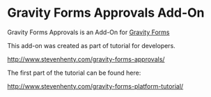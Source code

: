 Gravity Forms Approvals Add-On
==============================

Gravity Forms Approvals is an Add-On for [Gravity Forms](http://www.stevenhenty.com/gravityforms)

This add-on was created as part of tutorial for developers.

http://www.stevenhenty.com/gravity-forms-approvals/

The first part of the tutorial can be found here:

http://www.stevenhenty.com/gravity-forms-platform-tutorial/

